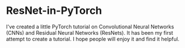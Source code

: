 # ResNet-in-PyTorch

I've created a little PyTorch tutorial on Convolutional Neural Networks (CNNs) and Residual Neural Networks (ResNets).
It has been my first attempt to create a tutorial. I hope people will enjoy it and find it helpful.
